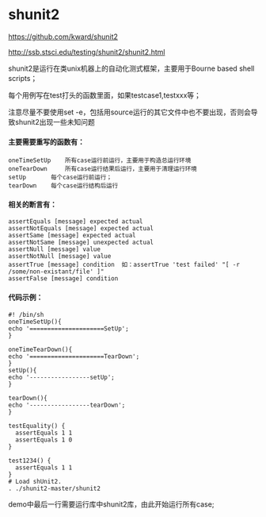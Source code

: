 
shunit2
================================

<https://github.com/kward/shunit2>

<http://ssb.stsci.edu/testing/shunit2/shunit2.html>

shunit2是运行在类unix机器上的自动化测式框架，主要用于Bourne based shell scripts；

每个用例写在test打头的函数里面，如果testcase1,testxxx等；

注意尽量不要使用set -e，包括用source运行的其它文件中也不要出现，否则会导致shunit2出现一些未知问题

#### 主要需要重写的函数有：
	oneTimeSetUp	所有case运行前运行，主要用于构造总运行环境
	oneTearDown		所有case运行结果后运行，主要用于清理运行环境
	setUp		每个case运行前运行；
	tearDown	每个case运行结构后运行
	
#### 相关的断言有：
	assertEquals [message] expected actual
	assertNotEquals [message] expected actual
	assertSame [message] expected actual
	assertNotSame [message] unexpected actual
	assertNull [message] value
	assertNotNull [message] value
	assertTrue [message] condition	如：assertTrue 'test failed' "[ -r /some/non-existant/file' ]"
	assertFalse [message] condition

#### 代码示例：
~~~
#! /bin/sh
oneTimeSetUp(){
echo '=====================SetUp';
}

oneTimeTearDown(){
echo '=====================TearDown';
}
setUp(){
echo '-----------------setUp';
}

tearDown(){
echo '-----------------tearDown';
}

testEquality() {
  assertEquals 1 1 
  assertEquals 1 0 
}

test1234() {
  assertEquals 1 1 
}
# Load shUnit2.
. ./shunit2-master/shunit2
~~~
demo中最后一行需要运行库中shunit2库，由此开始运行所有case;